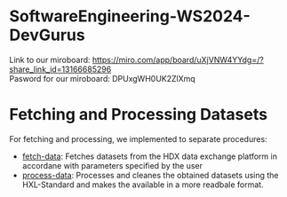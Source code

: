 # SoftwareEngineering-WS2024-DevGurus

Link to our miroboard: https://miro.com/app/board/uXjVNW4YYdg=/?share_link_id=13166685296  
Pasword for our miroboard: DPUxgWH0UK2ZlXmq

# Fetching and Processing Datasets
For fetching and processing, we implemented to separate procedures:
- [fetch-data](fetch-data/README.md): Fetches datasets from the HDX data exchange platform in accordane with parameters specified by the user
- [process-data](process-data/README.md): Processes and cleanes the obtained datasets using the HXL-Standard and makes the available in a more readbale format.
